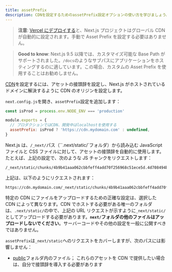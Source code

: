 ```yaml
---
title: assetPrefix
description: CDNを設定するためのassetPrefix設定オプションの使い方を学びましょう。
---
```


> **注意**: [Vercel にデプロイする](/docs/app-router/building-your-application/deploying)と、Next.js プロジェクトはグローバル CDN が自動的に設定されます。手動で Asset Prefix を設定する必要はありません。

> **Good to know**: Next.js 9.5 以降では、カスタマイズ可能な Base Path がサポートされました。`/docs`のようなサブパスにアプリケーションをホスティングするのに適しています。この場合、カスタムの Asset Prefix を使用することはお勧めしません。

[CDN](https://en.wikipedia.org/wiki/Content_delivery_network)を設定するには、アセットの接頭辞を設定し、Next.js がホストされているドメインに解決するように CDN のオリジンを設定します。

`next.config.js`を開き、`assetPrefix`設定を追加します：

```js title="next.config.js"
const isProd = process.env.NODE_ENV === 'production'

module.exports = {
  // プロダクションではCDN、開発中はlocalhostを使用する
  assetPrefix: isProd ? 'https://cdn.mydomain.com' : undefined,
}
```

Next.js は、`/_next/`パス（``.next/static/`フォルダ）から読み込む JavaScript ファイルと CSS ファイルに対して、アセットの接頭辞を自動的に使用します。たとえば、上記の設定で、次のような JS チャンクをリクエストします：

```
/_next/static/chunks/4b9b41aaa062cbbfeff4add70f256968c51ece5d.4d708494b3aed70c04f0.js
```

上記は、以下のようにリクエストされます：

```
https://cdn.mydomain.com/_next/static/chunks/4b9b41aaa062cbbfeff4add70f256968c51ece5d.4d708494b3aed70c04f0.js
```

特定の CDN にファイルをアップロードするための正確な設定は、選択した CDN によって異なります。CDN でホストする必要がある唯一のフォルダは、`.next/static/`の中で、上記の URL リクエストが示すように`_next/static/`としてアップロードする必要があります。**`next/`フォルダの他のファイルはアップロードしないでください**。サーバーコードやその他の設定を一般に公開すべきではありません。

`assetPrefix`は`_next/static`へのリクエストをカバーしますが、次のパスには影響しません：

- [public](/docs/app-router/building-your-application/optimizing/static-assets)フォルダ内のファイル； これらのアセットを CDN で提供したい場合は、自分で接頭辞を導入する必要があります
